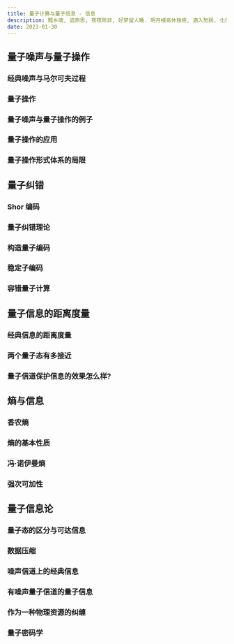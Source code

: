 ```yaml
---
title: 量子计算与量子信息 - 信息
description: 黯乡魂, 追旅思, 夜夜除非, 好梦留人睡. 明月楼高休独倚, 酒入愁肠, 化作相思泪.
date: 2023-01-30
---
```


## 量子噪声与量子操作

### 经典噪声与马尔可夫过程

### 量子操作

### 量子噪声与量子操作的例子

### 量子操作的应用

### 量子操作形式体系的局限

## 量子纠错

### Shor 编码

### 量子纠错理论

### 构造量子编码

### 稳定子编码

### 容错量子计算

## 量子信息的距离度量

### 经典信息的距离度量

### 两个量子态有多接近

### 量子信道保护信息的效果怎么样?

## 熵与信息

### 香农熵

### 熵的基本性质

### 冯·诺伊曼熵

### 强次可加性

## 量子信息论

### 量子态的区分与可达信息

### 数据压缩

### 噪声信道上的经典信息

### 有噪声量子信道的量子信息

### 作为一种物理资源的纠缠

### 量子密码学
